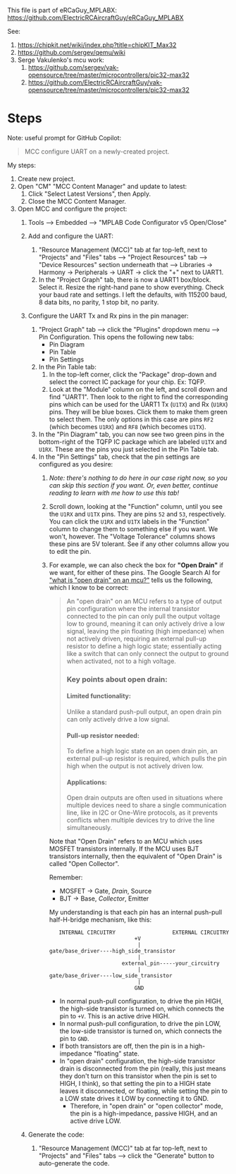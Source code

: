 This file is part of eRCaGuy_MPLABX: https://github.com/ElectricRCAircraftGuy/eRCaGuy_MPLABX

See: 
1. https://chipkit.net/wiki/index.php?title=chipKIT_Max32
1. https://github.com/sergev/qemu/wiki
1. Serge Vakulenko's mcu work:
    1. https://github.com/sergev/vak-opensource/tree/master/microcontrollers/pic32-max32
    1. https://github.com/ElectricRCAircraftGuy/vak-opensource/tree/master/microcontrollers/pic32-max32


# Steps

Note: useful prompt for GitHub Copilot: 

> MCC configure UART on a newly-created project.

My steps: 

1. Create new project. 
1. Open "CM" "MCC Content Manager" and update to latest: 
    1. Click "Select Latest Versions", then Apply. 
    1. Close the MCC Content Manager.
1. Open MCC and configure the project: 
    1. Tools --> Embedded --> "MPLAB Code Configurator v5 Open/Close"
    1. Add and configure the UART:
        1. "Resource Management (MCC)" tab at far top-left, next to "Projects" and "Files" tabs --> "Project Resources" tab --> "Device Resources" section underneath that --> Libraries -> Harmony -> Peripherals -> UART -> click the "+" next to UART1. 
        1. In the "Project Graph" tab, there is now a UART1 box/block. Select it. Resize the right-hand pane to show everything. Check your baud rate and settings. I left the defaults, with 115200 baud, 8 data bits, no parity, 1 stop bit, no parity. 
    1. Configure the UART Tx and Rx pins in the pin manager: 
        1. "Project Graph" tab --> click the "Plugins" dropdown menu --> Pin Configuration. This opens the following new tabs: 
            - Pin Diagram
            - Pin Table
            - Pin Settings
        1. In the Pin Table tab: 
            1. In the top-left corner, click the "Package" drop-down and select the correct IC package for your chip. Ex: TQFP. 
            1. Look at the "Module" column on the left, and scroll down and find "UART1". Then look to the right to find the corresponding pins which can be used for the UART1 Tx (`U1TX`) and Rx (`U1RX`) pins. They will be blue boxes. Click them to make them green to select them. The only options in this case are pins `RF2` (which becomes `U1RX`) and `RF8` (which becomes `U1TX`).
        1. In the "Pin Diagram" tab, you can now see two green pins in the bottom-right of the TQFP IC package which are labeled `U1TX` and `U1RX`. These are the pins you just selected in the Pin Table tab.
        1. In the "Pin Settings" tab, check that the pin settings are configured as you desire: 
            1. _Note: there's nothing to do here in our case right now, so you can skip this section if you want. Or, even better, continue reading to learn with me how to use this tab!_
            1. Scroll down, looking at the "Function" column, until you see the `U1RX` and `U1TX` pins. They are pins `52` and `53`, respectively. You can click the `U1RX` and `U1TX` labels in the "Function" column to change them to something else if you want. We won't, however. The "Voltage Tolerance" columns shows these pins are 5V tolerant. See if any other columns allow you to edit the pin. 
            
            1. For example, we can also check the box for **"Open Drain"** if we want, for either of these pins. The Google Search AI for ["what is "open drain" on an mcu?"](https://www.google.com/search?q=what+is+%22open+drain%22+on+an+mcu%3F&oq=what+is+%22open+drain%22+on+an+mcu%3F&gs_lcrp=EgZjaHJvbWUyBggAEEUYOdIBCDQ4ODZqMGo0qAIAsAIB&sourceid=chrome&ie=UTF-8#vhid=IW__aZTmYBsr-M&vssid=l) tells us the following, which I know to be correct: 

                > An "open drain" on an MCU refers to a type of output pin configuration where the internal transistor connected to the pin can only pull the output voltage low to ground, meaning it can only actively drive a low signal, leaving the pin floating (high impedance) when not actively driven, requiring an external pull-up resistor to define a high logic state; essentially acting like a switch that can only connect the output to ground when activated, not to a high voltage. 
                > 
                > ### Key points about open drain:
                > 
                > #### Limited functionality:
                > Unlike a standard push-pull output, an open drain pin can only actively drive a low signal. 
                > 
                > #### Pull-up resistor needed:
                > To define a high logic state on an open drain pin, an external pull-up resistor is required, which pulls the pin high when the output is not actively driven low. 
                > 
                > #### Applications:
                > Open drain outputs are often used in situations where multiple devices need to share a single communication line, like in I2C or One-Wire protocols, as it prevents conflicts when multiple devices try to drive the line simultaneously. 

                Note that "Open Drain" refers to an MCU which uses MOSFET transistors internally. If the MCU uses BJT transistors internally, then the equivalent of "Open Drain" is called "Open Collector".

                Remember: 
                - MOSFET -> Gate, _Drain_, Source
                - BJT -> Base, _Collector_, Emitter

                My understanding is that each pin has an internal push-pull half-H-bridge mechanism, like this: 
                ```
                   INTERNAL CIRCUITRY                  EXTERNAL CIRCUITRY
                                           +V
                                            | 
                gate/base_driver----high_side_transistor
                                            | 
                                       external_pin-----your_circuitry
                                            | 
                gate/base_driver----low_side_transistor
                                            | 
                                           GND
                ```

                - In normal push-pull configuration, to drive the pin HIGH, the high-side transistor is turned on, which connects the pin to `+V`. This is an active drive HIGH.
                - In normal push-pull configuration, to drive the pin LOW, the low-side transistor is turned on, which connects the pin to `GND`.
                - If both transistors are off, then the pin is in a high-impedance "floating" state. 
                - In "open drain" configuration, the high-side transistor drain is disconnected from the pin (really, this just means they don't turn on this transistor when the pin is set to HIGH, I think), so that setting the pin to a HIGH state leaves it disconnected, or floating, while setting the pin to a LOW state drives it LOW by connecting it to GND. 
                    - Therefore, in "open drain" or "open collector" mode, the pin is a high-impedance, passive HIGH, and an active drive LOW.
                
    1. Generate the code:
        1. "Resource Management (MCC)" tab at far top-left, next to "Projects" and "Files" tabs --> click the "Generate" button to auto-generate the code.
